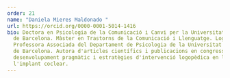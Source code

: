 ```yaml
---
order: 21
name: "Daniela Mieres Maldonado "
url: https://orcid.org/0000-0001-5014-1416
bio: Doctora en Psicologia de la Comunicació i Canvi per la Universitat Autònoma
  de Barcelona. Màster en Trastorns de la Comunicació i Llenguatge. Logopeda.
  Professora Associada del Departament de Psicologia de la Universitat Autònoma
  de Barcelona. Autora d'articles científics i publicacions en congressos sobre
  desenvolupament pragmàtic i estratègies d'intervenció logopèdica en l'àmbit de
  l'implant coclear.
---
```

